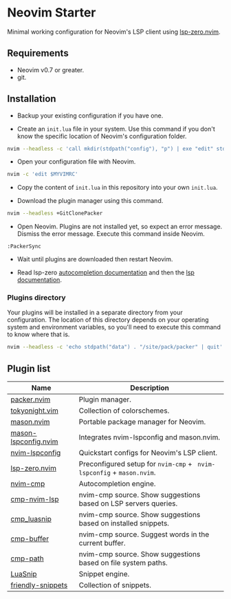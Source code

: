 # Neovim Starter

Minimal working configuration for Neovim's LSP client using [lsp-zero.nvim](https://github.com/VonHeikemen/lsp-zero.nvim).

## Requirements

* Neovim v0.7 or greater.
* git.

## Installation

* Backup your existing configuration if you have one.

* Create an `init.lua` file in your system. Use this command if you don't know the specific location of Neovim's configuration folder.

```sh
nvim --headless -c 'call mkdir(stdpath("config"), "p") | exe "edit" stdpath("config") . "/init.lua" | write | quit'
```

* Open your configuration file with Neovim.

```sh
nvim -c 'edit $MYVIMRC'
```

* Copy the content of `init.lua` in this repository into your own `init.lua`.

* Download the plugin manager using this command.

```sh
nvim --headless +GitClonePacker
```

* Open Neovim. Plugins are not installed yet, so expect an error message. Dismiss the error message. Execute this command inside Neovim.

```vim
:PackerSync
```

* Wait until plugins are downloaded then restart Neovim.

* Read lsp-zero [autocompletion documentation](https://github.com/VonHeikemen/lsp-zero.nvim#autocompletion) and then the [lsp documentation](https://github.com/VonHeikemen/lsp-zero.nvim#lsp).

### Plugins directory

Your plugins will be installed in a separate directory from your configuration. The location of this directory depends on your operating system and environment variables, so you'll need to execute this command to know where that is.

```sh
nvim --headless -c 'echo stdpath("data") . "/site/pack/packer" | quit'
```

## Plugin list

| Name | Description  |
| --- | --- |
| [packer.nvim](https://github.com/wbthomason/packer.nvim) | Plugin manager. |
| [tokyonight.vim](https://github.com/folke/tokyonight.vim) | Collection of colorschemes. |
| [mason.nvim](https://github.com/williamboman/mason.nvim) | Portable package manager for Neovim. |
| [mason-lspconfig.nvim](https://github.com/williamboman/mason-lspconfig.nvim) | Integrates nvim-lspconfig and mason.nvim. |
| [nvim-lspconfig](https://github.com/neovim/nvim-lspconfig) | Quickstart configs for Neovim's LSP client.  |
| [lsp-zero.nvim](https://github.com/VonHeikemen/lsp-zero.nvim) | Preconfigured setup for `nvim-cmp` + ` nvim-lspconfig` + `mason.nvim`.  |
| [nvim-cmp](https://github.com/hrsh7th/nvim-cmp) | Autocompletion engine. |
| [cmp-nvim-lsp](https://github.com/hrsh7th/cmp-nvim-lsp) | nvim-cmp source. Show suggestions based on LSP servers queries. |
| [cmp_luasnip](https://github.com/saadparwaiz1/cmp_luasnip) | nvim-cmp source. Show suggestions based on installed snippets. |
| [cmp-buffer](https://github.com/hrsh7th/cmp-buffer) | nvim-cmp source. Suggest words in the current buffer. |
| [cmp-path](https://github.com/hrsh7th/cmp-path) | nvim-cmp source. Show suggestions based on file system paths. |
| [LuaSnip](https://github.com/L3MON4D3/LuaSnip) | Snippet engine. |
| [friendly-snippets](https://github.com/rafamadriz/friendly-snippets) | Collection of snippets. |

